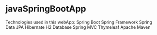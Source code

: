 # javaSpringBootApp

Technologies used in this webApp:
Spring Boot
Spring Framework
Spring Data JPA
Hibernate
H2 Database
Spring MVC
Thymeleaf
Apache Maven
